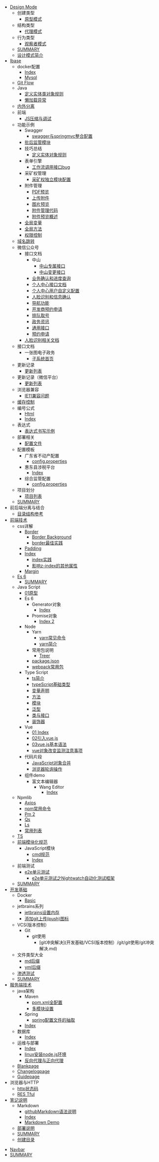 #   

- [Design Mode](DesignMode/README.md)
  - 创建类型
    * [原型模式](DesignMode/创建类型/原型模式.md)
  - 结构类型
    * [代理模式](DesignMode/结构类型/代理模式.md)
  - 行为类型
    * [观察者模式](DesignMode/行为类型/观察者模式.md)
  * [SUMMARY](DesignMode/SUMMARY.md)
  * [设计模式简介](DesignMode/设计模式简介.md)
- [Ibase](ibase/README.md)
  - docker配置
    * [Index](ibase/docker配置/index.md)
    * [Mysql](ibase/docker配置/mysql.md)
  - [Git Flow](ibase/gitFlow/gitFlow.md)
  - Java
    * [定义实体类对象规则](ibase/java/定义实体类对象规则.md)
    * [懒加载异常](ibase/java/懒加载异常.md)
  - [内外分离](ibase/内外分离/内外分离.md)
  - 前端
    * [JS压缩与调试](ibase/前端/JS压缩与调试.md)
  - 功能示例
    - Swagger
      * [swagger与springmvc整合配置](ibase/功能示例/swagger/swagger与springmvc整合配置.md)
    - [批后监管模块](ibase/功能示例/批后监管模块/批后监管模块.md)
    - 技巧总结
      * [定义实体对象规则](ibase/功能示例/技巧总结/定义实体对象规则.md)
    - 表单引擎
      * [工作流调用接口bug](ibase/功能示例/表单引擎/工作流调用接口bug.md)
    - 采矿权管理
      * [采矿权独立模块配置](ibase/功能示例/采矿权管理/采矿权独立模块配置.md)
    - 附件管理
      * [PDF预览](ibase/功能示例/附件管理/PDF预览.md)
      * [上传附件](ibase/功能示例/附件管理/上传附件.md)
      * [图片预览](ibase/功能示例/附件管理/图片预览.md)
      * [附件管理代码](ibase/功能示例/附件管理/附件管理代码.md)
      * [附件预览概述](ibase/功能示例/附件管理/附件预览概述.md)
    * [全局变量](ibase/功能示例/全局变量.md)
    * [全局方法](ibase/功能示例/全局方法.md)
    * [权限控制](ibase/功能示例/权限控制.md)
  - [域名跳转](ibase/域名跳转/域名跳转.md)
  - 微信公众号
    - 接口文档
      - 中山
        * [中山专属接口](ibase/微信公众号/接口文档/中山/中山专属接口.md)
        * [中山变更接口](ibase/微信公众号/接口文档/中山/中山变更接口.md)
      * [业务确认和进度查询](ibase/微信公众号/接口文档/业务确认和进度查询.md)
      * [个人中心接口文档](ibase/微信公众号/接口文档/个人中心接口文档.md)
      * [个人中心用户自定义配置](ibase/微信公众号/接口文档/个人中心用户自定义配置.md)
      * [人脸识别和信息确认](ibase/微信公众号/接口文档/人脸识别和信息确认.md)
      * [导航功能](ibase/微信公众号/接口文档/导航功能.md)
      * [开发商预约申请](ibase/微信公众号/接口文档/开发商预约申请.md)
      * [排队取号](ibase/微信公众号/接口文档/排队取号.md)
      * [政务资讯](ibase/微信公众号/接口文档/政务资讯.md)
      * [通用接口](ibase/微信公众号/接口文档/通用接口.md)
      * [预约申请](ibase/微信公众号/接口文档/预约申请.md)
    * [人脸识别相关文档](ibase/微信公众号/人脸识别相关文档.md)
  - 接口文档
    - 一张图电子政务
      * [子系统首页](ibase/接口文档/一张图电子政务/子系统首页.md)
  - 更新记录
    * [更新列表](ibase/更新记录/更新列表.md)
  - 更新记录（微信平台）
    * [更新列表](ibase/更新记录（微信平台）/更新列表.md)
  - 浏览器兼容
    * [IE11兼容问题](ibase/浏览器兼容/IE11兼容问题.md)
  - [缓存控制](ibase/缓存控制/缓存控制.md)
  - 编号公式
    * [Html](ibase/编号公式/html.md)
    * [Index](ibase/编号公式/index.md)
  - 表达式
    * [表达式书写示例](ibase/表达式/表达式书写示例.md)
  - 部署相关
    * [配置文件](ibase/部署相关/配置文件.md)
  - 配置模板
    - 广东省不动产配置
      * [config.properties](ibase/配置模板/广东省不动产配置/config.properties.md)
    - 惠东县涉税平台
      * [Index](ibase/配置模板/惠东县涉税平台/index.md)
    - 综合监管配置
      * [config.properties](ibase/配置模板/综合监管配置/config.properties.md)
  - 项目划分
    * [项目列表](ibase/项目划分/项目列表.md)
  * [SUMMARY](ibase/SUMMARY.md)
- 前后端分离与结合
  * [目录结构参考](前后端分离与结合/目录结构参考.md)
- [前端技术](前端技术/README.md)
  - css详解
    - [Border](前端技术/css详解/border/border.md)
      * [Border Background](前端技术/css详解/border/border_background.md)
      * [border最佳实践](前端技术/css详解/border/border最佳实践.md)
    - [Padding](前端技术/css详解/padding/padding.md)
    - [Index](前端技术/css详解/z-index/z-index.md)
      * [index实践](前端技术/css详解/z-index/z-index实践.md)
      * [影响z-index的其他属性](前端技术/css详解/z-index/影响z-index的其他属性.md)
    * [Margin](前端技术/css详解/margin.md)
  - [Es 6](前端技术/es6/README.md)
    * [SUMMARY](前端技术/es6/SUMMARY.md)
  - Java Script
    - [01原型](前端技术/JavaScript/01原型/01原型.md)
    - Es 6
      - Generator对象
        * [Index](前端技术/JavaScript/es6/Generator对象/index.md)
      - Promise对象
        * [Index 2](前端技术/JavaScript/es6/Promise对象/index2.md)
    - Node
      - Yarn
        * [yarn常见命令](前端技术/JavaScript/node/yarn/yarn常见命令.md)
        * [yarn简介](前端技术/JavaScript/node/yarn/yarn简介.md)
      - 常用包说明
        * [Treer](前端技术/JavaScript/node/常用包说明/treer.md)
      * [package.json](前端技术/JavaScript/node/package.json.md)
      * [webpack常用包](前端技术/JavaScript/node/webpack常用包.md)
    - Type Script
      * [ts简介](前端技术/JavaScript/typeScript/ts简介.md)
      * [typeScript基础类型](前端技术/JavaScript/typeScript/typeScript基础类型.md)
      * [变量声明](前端技术/JavaScript/typeScript/变量声明.md)
      * [方法](前端技术/JavaScript/typeScript/方法.md)
      * [模块](前端技术/JavaScript/typeScript/模块.md)
      * [泛型](前端技术/JavaScript/typeScript/泛型.md)
      * [类与接口](前端技术/JavaScript/typeScript/类与接口.md)
      * [装饰器](前端技术/JavaScript/typeScript/装饰器.md)
    - Vue
      * [01 Index](前端技术/JavaScript/vue/01index.md)
      * [02引入vue.js](前端技术/JavaScript/vue/02引入vue.js.md)
      * [03vue.js基本语法](前端技术/JavaScript/vue/03vue.js基本语法.md)
      * [vue对象改变监测注意事项](前端技术/JavaScript/vue/vue对象改变监测注意事项.md)
    - 代码片段
      - [JavaScript对象合并](前端技术/JavaScript/代码片段/JavaScript对象合并/readme.md)
      * [浏览器轮询操作](前端技术/JavaScript/代码片段/浏览器轮询操作.md)
    - 组件demo
      - 富文本编辑器
        - Wang Editor
          * [Index](前端技术/JavaScript/组件demo/富文本编辑器/wangEditor/index.md)
  - Npmlib
    * [Axios](前端技术/npmlib/axios.md)
    * [npm常用命令](前端技术/npmlib/npm常用命令.md)
    * [Pm 2](前端技术/npmlib/pm2.md)
    * [Qs](前端技术/npmlib/qs.md)
    * [Ls](前端技术/npmlib/vue-ls.md)
    * [常用列表](前端技术/npmlib/常用列表.md)
  - [TS](前端技术/TS/README.md)
  - [前端模块化规范](前端技术/前端模块化规范/readme.md)
    - JavaScript模块
      * [cmd规范](前端技术/前端模块化规范/JavaScript模块/cmd规范.md)
      * [Index](前端技术/前端模块化规范/JavaScript模块/index.md)
  - 前端测试
    - [e2e单元测试](前端技术/前端测试/e2e单元测试/e2e单元测试.md)
      * [e2e单元测试之Nightwatch自动化测试框架](前端技术/前端测试/e2e单元测试/e2e单元测试之Nightwatch自动化测试框架.md)
  * [SUMMARY](前端技术/SUMMARY.md)
- [开发基础](开发基础/README.md)
  - Docker
    * [Basic](开发基础/docker/basic.md)
  - jetbrains系列
    * [jetbrains设置内存](开发基础/jetbrains系列/jetbrains设置内存.md)
    * [添加git上传(push)图标](开发基础/jetbrains系列/添加git上传(push)图标.md)
  - VCS(版本控制）
    - Git
      - git使用
        * [git冲突解决](开发基础/VCS(版本控制）/git/git使用/git冲突解决.md)
  - 文件类型大全
    * [md后缀](开发基础/文件类型大全/md后缀.md)
    * [yml后缀](开发基础/文件类型大全/yml后缀.md)
  - [渗透测试](开发基础/渗透测试/渗透测试.md)
  * [SUMMARY](开发基础/SUMMARY.md)
- [服务端技术](服务端技术/README.md)
  - java架构
    - Maven
      * [pom.xml全配置](服务端技术/java架构/maven/pom.xml全配置.md)
      * [多模块设置](服务端技术/java架构/maven/多模块设置.md)
    - Spring
      * [spring配置文件的抽取](服务端技术/java架构/spring/spring配置文件的抽取.md)
    * [Index](服务端技术/java架构/index.md)
  - 数据库
    * [Index](服务端技术/数据库/index.md)
  - 运维与部署
    * [Index](服务端技术/运维与部署/index.md)
    * [linux安装node.js环境](服务端技术/运维与部署/linux安装node.js环境.md)
    * [反向代理与正向代理](服务端技术/运维与部署/反向代理与正向代理.md)
  * [Blankpage](服务端技术/blankpage.md)
  * [Changelogpage](服务端技术/changelogpage.md)
  * [Guidepage](服务端技术/guidepage.md)
- 浏览器与HTTP
  * [http状态码](浏览器与HTTP/http状态码.md)
  * [RES Tful](浏览器与HTTP/RESTful.md)
- [笔记说明](笔记说明/README.md)
  - Markdown
    * [githubMarkdown语法说明](笔记说明/markdown/githubMarkdown语法说明.md)
    * [Index](笔记说明/markdown/index.md)
    * [Markdown Demo](笔记说明/markdown/markdownDemo.md)
  - [部署说明](笔记说明/部署说明/readme.md)
  * [SUMMARY](笔记说明/SUMMARY.md)
  * [创建目录](笔记说明/创建目录.md)
* [Navbar](_navbar.md)
* [SUMMARY](SUMMARY.md)
